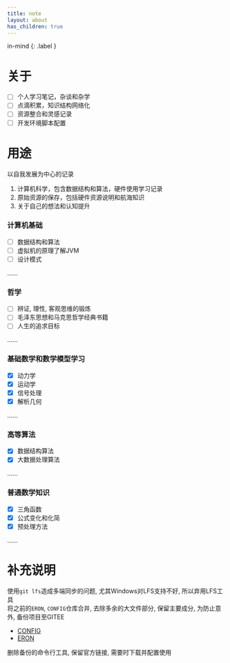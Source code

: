 ```yaml
---
title: note
layout: about
has_children: true
---
```


in-mind
{: .label }  

# 关于

- [ ] 个人学习笔记，杂谈和杂学  
- [ ] 点滴积累，知识结构网络化  
- [ ] 资源整合和灵感记录  
- [ ] 开发环境脚本配置  

# 用途

以自我发展为中心的记录
1. 计算机科学，包含数据结构和算法，硬件使用学习记录
2. 原始资源的保存，包括硬件资源说明和航海知识
3. 关于自己的想法和认知提升

### 计算机基础

- [ ] 数据结构和算法
- [ ] 虚拟机的原理了解JVM
- [ ] 设计模式

......

### 哲学

- [ ] 辨证, 理性, 客观思维的锻炼
- [ ] 毛泽东思想和马克思哲学经典书籍
- [ ] 人生的追求目标

......

### 基础数学和数学模型学习

- [x] 动力学
- [x] 运动学
- [x] 信号处理
- [x] 解析几何

......

### 高等算法

- [x] 数据结构算法
- [x] 大数据处理算法

......

### 普通数学知识

- [x] 三角函数
- [x] 公式变化和化简
- [x] 预处理方法

......

# 补充说明 

使用`git lfs`造成多端同步的问题, 尤其Windows对LFS支持不好, 所以弃用LFS工具  
将之前的`ERON`, `CONFIG`仓库合并, 去除多余的大文件部分, 保留主要成分, 为防止意外, 备份项目至GITEE  

- [CONFIG](https://gitee.com/naveron/CONFIG)  
- [ERON](https://gitee.com/naveron/ERON)  

删除备份的命令行工具, 保留官方链接, 需要时下载并配置使用  



